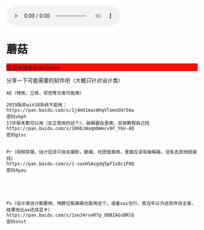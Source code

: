 <html lang="en">
<head>
<body>
     <meta charset="UTF-8">
     <title>蘑菇の</title>
     <style  type="text/css">
          body{
               background-image: url(3.jpg);
               background-size: 100% 100%;
               height:100%;
          }
          html{
               height: 100%;
          }
          @keyframes myfirst {
              from {opacity:0}
              to {opacity: 100}
          }
          @keyframes mysecond {
              0%   {background: red;}
              25%  {background: yellow;}
              50%  {background: blue;}
              75%  {background: pink;}
              100% {background: red;}
          }
           h1，p{
               font-size:100px;
               animation: myfirst 3s infinite;
          }
         #fangwen{
             animation: mysecond 8s infinite;
         }
     </style>
<body>
<audio src="2.mp3" controls="controls"  autoplay="autoplay">
</audio>
<h1>蘑菇</h1>
<p id="fangwen">感谢米娜桑的访问qwq</p>
<p>分享一下可能需要的软件吧（大概只针对设计类）

    AE（特效，立体，视觉等方面可能用）

    2019版非win10系统不能用：
    https://pan.baidu.com/s/1j4mO1macWhqVlomvDUr56w
    密码vkph
    17年版本都可以用（反正我用的这个），破解器在里面，安装教程自己找
    https://pan.baidu.com/s/1N9EzWaqmbWecv9F_Y6o-AQ
    密码gtxc


    Pr（视频剪辑，估计应该只会在摄影，数媒，社团里面用，里面应该有破解器，没有去其他链接找）
    https://pan.baidu.com/s/1-vaxHSAsgdq5pFIx8c1P8Q
    密码4pau





    Ps（设计类估计都要用，用数位板画画也能用这个，或者sai也行，我当年以为这软件烧主板，结果他比ae还烧显卡）
    https://pan.baidu.com/s/1xe34roeR7p_O0BIAGxBRlQ
    密码snst
